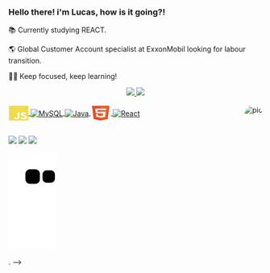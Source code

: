 ### Hello there!  i'm Lucas, how is it going?!

📚 Currently studying REACT.

🌎 Global Customer Account specialist at ExxonMobil looking for labour transition.

🧑‍💻 Keep focused, keep learning!




<div align="center">
  <a href="https://github.com/lucasstrey">
  <img height="180em" src="https://github-readme-stats.vercel.app/api?username=lucasstrey&show_icons=true&theme=dracula&include_all_commits=true&count_private=true"/>
  <img height="180em" src="https://github-readme-stats.vercel.app/api/top-langs/?username=lucasstrey&layout=compact&langs_count=7&theme=dracula"/>
</div>
<div style="display: inline_block"><br>
   <img align="center" alt="Js" height="30" width="40" src="https://raw.githubusercontent.com/devicons/devicon/master/icons/javascript/javascript-plain.svg">
   <img align="center" alt="MySQL" height="30" width="40" src="https://img.shields.io/badge/MySQL-00000F?style=for-the-badge&logo=mysql&logoColor=white">
   <img align="center" alt="Java" height="30" width="40" src="https://img.shields.io/badge/Java-ED8B00?style=for-the-badge&logo=java&logoColor=white">
   <img align="center" alt="HTML" height="30" width="40" src="https://raw.githubusercontent.com/devicons/devicon/master/icons/html5/html5-original.svg">
   <img align="center" alt="React" height=30" src="https://img.shields.io/badge/React-20232A?style=for-the-badge&logo=react&logoColor=61DAFB">
   <img align="right" alt="pic" height="70" style="border-radius:20px;" src="http://ForTheBadge.com/images/badges/built-with-love.svg">

</div>
  
  ##
 
<div> 
  
  <a href="https://instagram.com/luscabenassi" target="_blank"><img src="https://img.shields.io/badge/-Instagram-%23E4405F?style=for-the-badge&logo=instagram&logoColor=white" target="_blank"></a>
 <a href = "mailto:lucasstreybenassi1999@gmail.com"><img src="https://img.shields.io/badge/-Gmail-%23333?style=for-the-badge&logo=gmail&logoColor=white" target="_blank"></a>
  <a href = "https://api.whatsapp.com/send?phone=47999472531&text=Digite%20aqui%20sua%20mensagem"><img src="https://img.shields.io/badge/WhatsApp-25D366?style=for-the-badge&logo=whatsapp&logoColor=white" target="_blank"></a>
  
   ![Snake animation](https://github.com/rafaballerini/rafaballerini/blob/output/github-contribution-grid-snake.svg)
   
 
</div>
.
-->
